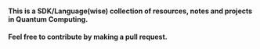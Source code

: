 #### This is a SDK/Language(wise) collection of resources, notes and projects in Quantum Computing.

#### Feel free to contribute by making a pull request.


